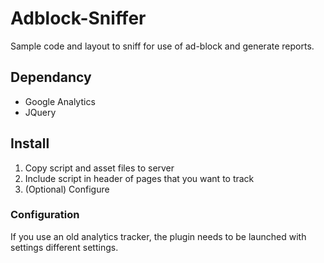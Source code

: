 Adblock-Sniffer
===============

Sample code and layout to sniff for use of ad-block and generate reports.

## Dependancy
- Google Analytics
- JQuery

## Install
1. Copy script and asset files to server
2. Include script in header of pages that you want to track
3. (Optional) Configure

### Configuration
If you use an old analytics tracker, the plugin needs to be launched with settings different settings.
